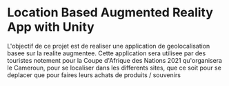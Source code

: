 # Location Based Augmented Reality App with Unity
L'objectif de ce projet est de realiser une application de geolocalisation basee sur la realite augmentee.
Cette application sera utilisee par des touristes notement pour la Coupe d'Afrique des Nations 2021 qu'organisera le Cameroun, pour se localiser dans les differents sites, que ce soit pour se deplacer que pour faires leurs achats de produits / souvenirs
